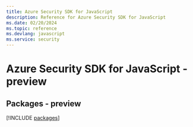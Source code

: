 ```yaml
---
title: Azure Security SDK for JavaScript
description: Reference for Azure Security SDK for JavaScript
ms.date: 02/20/2024
ms.topic: reference
ms.devlang: javascript
ms.service: security
---
```

# Azure Security SDK for JavaScript - preview
## Packages - preview
[!INCLUDE [packages](security-index.md)]